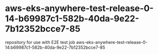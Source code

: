 # aws-eks-anywhere-test-release-0-14-b69987c1-582b-40da-9e22-7b12352bcce7-85
repository for use with E2E test job aws-eks-anywhere-test-release-0-14:b69987c1-582b-40da-9e22-7b12352bcce7-85
